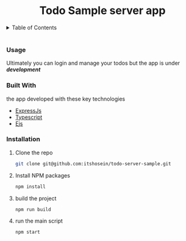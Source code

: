 <center>
  

  <h1 align="center">Todo Sample server app</h1>

</center>

<details>
  <summary>Table of Contents</summary>
  <ol>
    <li><a href="#usage">Usage</a></li>
    <li><a href="#built-with">Built With</a></li>
    <li><a href="#installation">Installation</a></li>
  </ol>
</details>
<br/>

### Usage

<div id="usage"></div>

Ultimately you can login and manage your todos but the app is under ***development***


### Built With

<div id="built-with"></div>

the app developed with these key technologies

- [ExpressJs](https://expressjs.com/)
- [Typescript](https://styled-components.com/)
- [Ejs](https://ejs.co/)

### Installation

<div id="installation"></div>

1. Clone the repo

   ```sh
   git clone git@github.com:itshosein/todo-server-sample.git
   ```

2. Install NPM packages
   ```sh
   npm install
   ```
3. build the project

   ```sh
   npm run build
   ```
4. run the main script

   ```sh
   npm start
   ```

